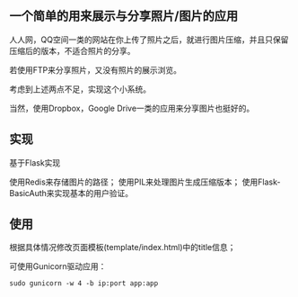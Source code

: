 ## 一个简单的用来展示与分享照片/图片的应用

人人网，QQ空间一类的网站在你上传了照片之后，就进行图片压缩，并且只保留压缩后的版本，不适合照片的分享。

若使用FTP来分享照片，又没有照片的展示浏览。

考虑到上述两点不足，实现这个小系统。

当然，使用Dropbox，Google Drive一类的应用来分享图片也挺好的。


## 实现

基于Flask实现

使用Redis来存储图片的路径；
使用PIL来处理图片生成压缩版本；
使用Flask-BasicAuth来实现基本的用户验证。

## 使用

根据具体情况修改页面模板(template/index.html)中的title信息；

可使用Gunicorn驱动应用：

    sudo gunicorn -w 4 -b ip:port app:app
